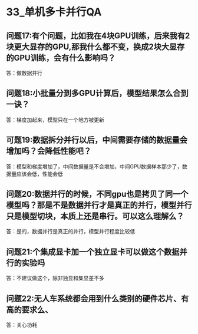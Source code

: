# 33_单机多卡并行QA

## 问题17:有个问题，比如我在4块GPU训练，后来我有2块更大显存的GPU,那我什么都不变，换成2块大显存的GPU训练，会有什么影响吗？

答：做数据并行

## 问题18:小批量分到多GPU计算后，模型结果怎么合到一诀？

答：梯度加起来，模型只在一个地方被更新

## 可题19:数据拆分并行以后，中间需要存储的数据量会增加吗？会降低性能吧？

答：模型和梯度增加了，中间数据量是不会增加，中间GPU数据样本那少了，数据量应该会低，性能会低

## 问题20:数据并行的时候，不同gpu也是拷贝了同一个模型吗？那是不是数据并行才是真正的并行，模型并行只是模型切块，本质上还是串行。可以这么理解么？

答：是的，数据并行是真正的并行，模型并行程度比较低

## 问题21:个集成显卡加一个独立显卡可以做这个数据并行的实验吗

答：不建议做这个，除非独显和集显差不多

## 问题22:无人车系统都会用到什么类别的硬件芯片、有高的要求么、

答：关心功耗